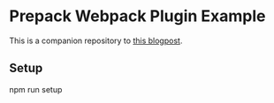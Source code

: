 # Prepack Webpack Plugin Example

This is a companion repository to [this blogpost](https://dev.to/kayis/faster-app-starts-with-prepack--webpack).

## Setup

   npm run setup